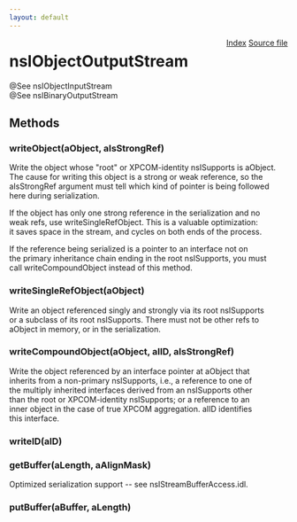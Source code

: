 ```yaml
---
layout: default
---
```

<div class='links' style='float:right'><a href="../index.html">Index</a>
<a href="http://dxr.mozilla.org/mozilla-central/source/xpcom/io/nsIObjectOutputStream.idl">Source file</a>
</div>

# nsIObjectOutputStream #
  
@See nsIObjectInputStream  
@See nsIBinaryOutputStream  
  

## Methods ##

### writeObject(aObject, aIsStrongRef) ###
  
Write the object whose "root" or XPCOM-identity nsISupports is aObject.  
The cause for writing this object is a strong or weak reference, so the  
aIsStrongRef argument must tell which kind of pointer is being followed  
here during serialization.  
  
If the object has only one strong reference in the serialization and no  
weak refs, use writeSingleRefObject.  This is a valuable optimization:  
it saves space in the stream, and cycles on both ends of the process.  
  
If the reference being serialized is a pointer to an interface not on  
the primary inheritance chain ending in the root nsISupports, you must  
call writeCompoundObject instead of this method.  
  

### writeSingleRefObject(aObject) ###
  
Write an object referenced singly and strongly via its root nsISupports  
or a subclass of its root nsISupports.  There must not be other refs to  
aObject in memory, or in the serialization.  
  

### writeCompoundObject(aObject, aIID, aIsStrongRef) ###
  
Write the object referenced by an interface pointer at aObject that  
inherits from a non-primary nsISupports, i.e., a reference to one of  
the multiply inherited interfaces derived from an nsISupports other  
than the root or XPCOM-identity nsISupports; or a reference to an  
inner object in the case of true XPCOM aggregation.  aIID identifies  
this interface.  
  

### writeID(aID) ###

### getBuffer(aLength, aAlignMask) ###
  
Optimized serialization support -- see nsIStreamBufferAccess.idl.  
  

### putBuffer(aBuffer, aLength) ###
